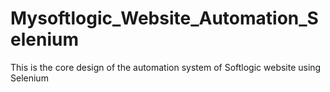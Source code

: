 # Mysoftlogic_Website_Automation_Selenium
This is the core design of the automation system of Softlogic website using Selenium  
